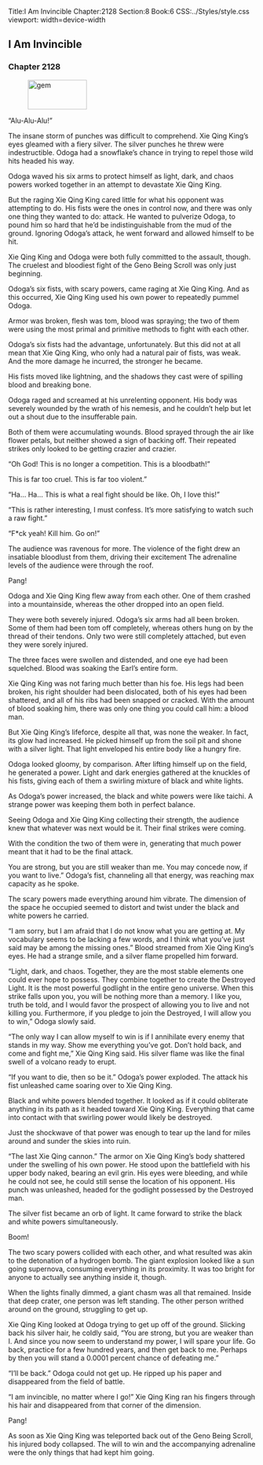 Title:I Am Invincible 
Chapter:2128 
Section:8 
Book:6 
CSS:../Styles/style.css 
viewport: width=device-width
  
## I Am Invincible
### Chapter 2128 
<figure>
	<img src="../Images/gem.gif" alt="gem" id="gem" width="120" height="60" />
</figure>
  

  
  “Alu-Alu-Alu!”

The insane storm of punches was difficult to comprehend. Xie Qing King’s eyes gleamed with a fiery silver. The silver punches he threw were indestructible. Odoga had a snowflake’s chance in trying to repel those wild hits headed his way.

Odoga waved his six arms to protect himself as light, dark, and chaos powers worked together in an attempt to devastate Xie Qing King.

But the raging Xie Qing King cared little for what his opponent was attempting to do. His fists were the ones in control now, and there was only one thing they wanted to do: attack. He wanted to pulverize Odoga, to pound him so hard that he’d be indistinguishable from the mud of the ground. Ignoring Odoga’s attack, he went forward and allowed himself to be hit.

Xie Qing King and Odoga were both fully committed to the assault, though. The cruelest and bloodiest fight of the Geno Being Scroll was only just beginning.

Odoga’s six fists, with scary powers, came raging at Xie Qing King. And as this occurred, Xie Qing King used his own power to repeatedly pummel Odoga.

Armor was broken, flesh was tom, blood was spraying; the two of them were using the most primal and primitive methods to fight with each other.

Odoga’s six fists had the advantage, unfortunately. But this did not at all mean that Xie Qing King, who only had a natural pair of fists, was weak. And the more damage he incurred, the stronger he became.

His fists moved like lightning, and the shadows they cast were of spilling blood and breaking bone.

Odoga raged and screamed at his unrelenting opponent. His body was severely wounded by the wrath of his nemesis, and he couldn’t help but let out a shout due to the insufferable pain.

Both of them were accumulating wounds. Blood sprayed through the air like flower petals, but neither showed a sign of backing off. Their repeated strikes only looked to be getting crazier and crazier.

“Oh God! This is no longer a competition. This is a bloodbath!”

This is far too cruel. This is far too violent.”

“Ha… Ha… This is what a real fight should be like. Oh, I love this!”

“This is rather interesting, I must confess. It’s more satisfying to watch such a raw fight.”

“F*ck yeah! Kill him. Go on!”

The audience was ravenous for more. The violence of the fight drew an insatiable bloodlust from them, driving their excitement The adrenaline levels of the audience were through the roof.

Pang!

Odoga and Xie Qing King flew away from each other. One of them crashed into a mountainside, whereas the other dropped into an open field.

They were both severely injured. Odoga’s six arms had all been broken. Some of them had been tom off completely, whereas others hung on by the thread of their tendons. Only two were still completely attached, but even they were sorely injured.

The three faces were swollen and distended, and one eye had been squelched. Blood was soaking the Earl’s entire form.

Xie Qing King was not faring much better than his foe. His legs had been broken, his right shoulder had been dislocated, both of his eyes had been shattered, and all of his ribs had been snapped or cracked. With the amount of blood soaking him, there was only one thing you could call him: a blood man.

But Xie Qing King’s lifeforce, despite all that, was none the weaker. In fact, its glow had increased. He picked himself up from the soil pit and shone with a silver light. That light enveloped his entire body like a hungry fire.

Odoga looked gloomy, by comparison. After lifting himself up on the field, he generated a power. Light and dark energies gathered at the knuckles of his fists, giving each of them a swirling mixture of black and white lights.

As Odoga’s power increased, the black and white powers were like taichi. A strange power was keeping them both in perfect balance.

Seeing Odoga and Xie Qing King collecting their strength, the audience knew that whatever was next would be it. Their final strikes were coming.

With the condition the two of them were in, generating that much power meant that it had to be the final attack.

You are strong, but you are still weaker than me. You may concede now, if you want to live.” Odoga’s fist, channeling all that energy, was reaching max capacity as he spoke.

The scary powers made everything around him vibrate. The dimension of the space he occupied seemed to distort and twist under the black and white powers he carried.

“I am sorry, but I am afraid that I do not know what you are getting at. My vocabulary seems to be lacking a few words, and I think what you’ve just said may be among the missing ones.” Blood streamed from Xie Qing King’s eyes. He had a strange smile, and a silver flame propelled him forward.

“Light, dark, and chaos. Together, they are the most stable elements one could ever hope to possess. They combine together to create the Destroyed Light. It is the most powerful godlight in the entire geno universe. When this strike falls upon you, you will be nothing more than a memory. I like you, truth be told, and I would favor the prospect of allowing you to live and not killing you. Furthermore, if you pledge to join the Destroyed, I will allow you to win,” Odoga slowly said.

“The only way I can allow myself to win is if I annihilate every enemy that stands in my way. Show me everything you’ve got. Don’t hold back, and come and fight me,” Xie Qing King said. His silver flame was like the final swell of a volcano ready to erupt.

“If you want to die, then so be it.” Odoga’s power exploded. The attack his fist unleashed came soaring over to Xie Qing King.

Black and white powers blended together. It looked as if it could obliterate anything in its path as it headed toward Xie Qing King. Everything that came into contact with that swirling power would likely be destroyed.

Just the shockwave of that power was enough to tear up the land for miles around and sunder the skies into ruin.

“The last Xie Qing cannon.” The armor on Xie Qing King’s body shattered under the swelling of his own power. He stood upon the battlefield with his upper body naked, bearing an evil grin. His eyes were bleeding, and while he could not see, he could still sense the location of his opponent. His punch was unleashed, headed for the godlight possessed by the Destroyed man.

The silver fist became an orb of light. It came forward to strike the black and white powers simultaneously.

Boom!

The two scary powers collided with each other, and what resulted was akin to the detonation of a hydrogen bomb. The giant explosion looked like a sun going supernova, consuming everything in its proximity. It was too bright for anyone to actually see anything inside it, though.

When the lights finally dimmed, a giant chasm was all that remained. Inside that deep crater, one person was left standing. The other person writhed around on the ground, struggling to get up.

Xie Qing King looked at Odoga trying to get up off of the ground. Slicking back his silver hair, he coldly said, “You are strong, but you are weaker than I. And since you now seem to understand my power, I will spare your life. Go back, practice for a few hundred years, and then get back to me. Perhaps by then you will stand a 0.0001 percent chance of defeating me.”

“I’ll be back.” Odoga could not get up. He ripped up his paper and disappeared from the field of battle.

“I am invincible, no matter where I go!” Xie Qing King ran his fingers through his hair and disappeared from that corner of the dimension.

Pang!

As soon as Xie Qing King was teleported back out of the Geno Being Scroll, his injured body collapsed. The will to win and the accompanying adrenaline were the only things that had kept him going.
